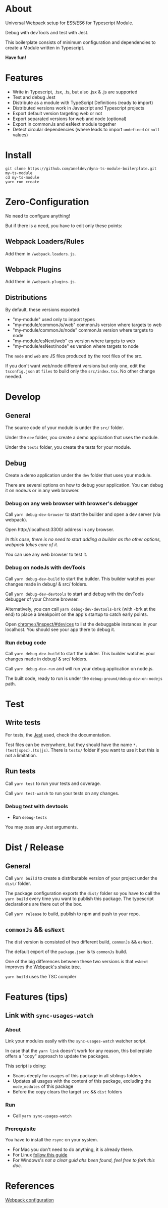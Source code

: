 ﻿# About
 
Universal Webpack setup for ES5/ES6 for Typescript Module.

Debug with devTools and test with Jest.
 
This boilerplate consists of minimum configuration and dependencies to create a Module written in Typescript.

**Have fun!**

# Features

- Write in Typescript, .tsx, .ts, but also .jsx & .js are supported
- Test and debug Jest
- Distribute as a module with TypeScript Definitions (ready to import)
- Distributed versions work in Javascript and Typescript projects
- Export default version targeting web or not
- Export separated versions for web and node (optional)
- Export in commonJs and esNext module together
- Detect circular dependencies (where leads to import `undefined` or `null` values)

# Install

```
git clone https://github.com/aneldev/dyna-ts-module-boilerplate.git my-ts-module
cd my-ts-module
yarn run create
```

# Zero-Configuration

No need to configure anything!

But if there is a need, you have to edit only these points:

## Webpack Loaders/Rules

Add them in `/webpack.loaders.js`.

## Webpack Plugins

Add them in `/webpack.plugins.js`.

## Distributions

By default, these versions exported:

- "my-module" used only to import types
- "my-module/commonJs/web" commonJs version where targets to web
- "my-module/commonJs/node" commonJs version where targets to node
- "my-module/esNext/web" es version where targets to web
- "my-module/esNext/node" es version where targets to node

The `node` and `web` are JS files produced by the root files of the src.

If you don't want web/node different versions but only one, edit the `tsconfig.json` at `files` to build only the `src/index.tsx`. No other change needed.

# Develop
 
## General
 
The source code of your module is under the `src/` folder.

Under the `dev` folder, you create a demo application that uses the module.

Under the `tests` folder, you create the tests for your module.

## Debug
 
Create a demo application under the `dev` folder that uses your module.

There are several options on how to debug your application. You can debug it on nodeJs or in any web browser.
 
### Debug on any web browser with browser's debugger
 
Call `yarn debug-dev-browser` to start the builder and open a dev server (via webpack).
 
Open http://localhost:3300/ address in any browser.
 
_In this case, there is no need to start adding a builder as the other options, webpack takes care of it._
 
You can use any web browser to test it.

### Debug on nodeJs with devTools

Call `yarn debug-dev-build` to start the builder. This builder watches your changes made in debug/ & src/ folders.

Call `yarn debug-dev-devtools` to start and debug with the devTools debugger of your Chrome browser.

Alternatively, you can call `yarn debug-dev-devtools-brk` (with -brk at the end) to place a breakpoint on the app's startup to catch early points.

Open [chrome://inspect/#devices](chrome://inspect/#devices) to list the debuggable instances in your localhost. You should see your app there to debug it.

### Run debug code

Call `yarn debug-dev-build` to start the builder. This builder watches your changes made in debug/ & src/ folders.

Call `yarn debug-dev-run` and will run your debug application on node.js.

The built code, ready to run is under the `debug-ground/debug-dev-on-nodejs` path.  
 
# Test
 
## Write tests
 
For tests, the [Jest](https://facebook.github.io/jest) used, check the documentation.
 
Test files can be everywhere, but they should have the name `*.(test|spec).(ts|js)`. There is `tests/` folder if you want to use it but this is not a limitation.
 
## Run tests
 
Call `yarn test` to run your tests and coverage.

Call `yarn test-watch` to run your tests on any changes.

### Debug test with devtools

- Run `debug-tests`

You may pass any Jest arguments.

# Dist / Release

## General
 
Call `yarn build`
to create a distributable version of your project
under the `dist/` folder.
 
The package configuration exports the `dist/` folder so you have to call the `yarn build` every time you want to publish this package. The typescript declarations are there out of the box.

Call `yarn release` to build, publish to npm and push to your repo.

## `commonJs` && `esNext`

The dist version is consisted of two different build, `commonJs` && ``esNext``.

The default export of the `package.json` is ts `commonJs` build.

One of the big differences between these two versions is that `esNext` improves the [Webpack's shake tree](https://webpack.js.org/guides/tree-shaking/).

`yarn build` uses the TSC compiler

# Features (tips)

## Link with `sync-usages-watch`

### About

Link your modules easily with the `sync-usages-watch` watcher script.

In case that the `yarn link` doesn't work for any reason, this boilerplate offers a "copy" approach to update the packages.

This script is doing:

- Scans deeply for usages of this package in all siblings folders
- Updates all usages with the content of this package, excluding the `node_modules` of this package
- Before the copy clears the target `src` && `dist` folders

### Run

- Call `yarn sync-usages-watch`

### Prerequisite

You have to install the `rsync` on your system.
- For Mac you don't need to do anything, it is already there.
- For Linux [follow this guide](https://www.hostinger.com/tutorials/how-to-use-rsync)
- For Windows's _not a clear guid ahs been found, feel free to fork this doc._ 

# References

[Webpack configuration](https://webpack.github.io/docs/webpack-dev-server.html#webpack-dev-server-cli)
